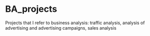 # BA_projects
Projects that I refer to business analysis: traffic analysis, analysis of advertising and advertising campaigns, sales analysis
